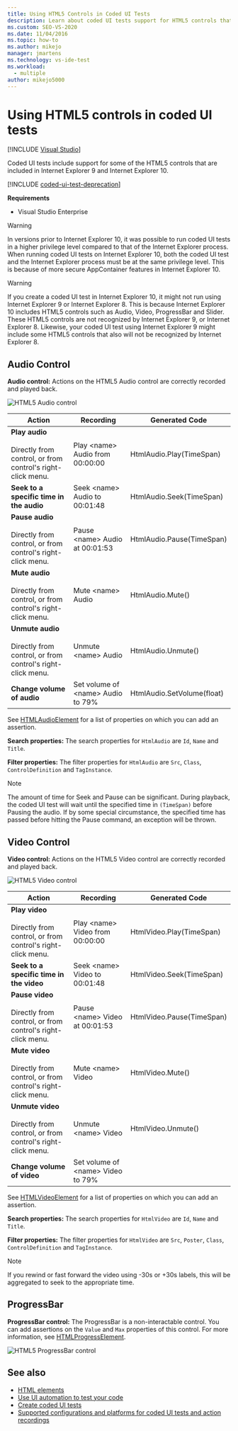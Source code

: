 ```yaml
---
title: Using HTML5 Controls in Coded UI Tests
description: Learn about coded UI tests support for HTML5 controls that are included in Internet Explorer 9 and Internet Explorer 10.
ms.custom: SEO-VS-2020
ms.date: 11/04/2016
ms.topic: how-to
ms.author: mikejo
manager: jmartens
ms.technology: vs-ide-test
ms.workload: 
  - multiple
author: mikejo5000
---
```

# Using HTML5 controls in coded UI tests

 [!INCLUDE [Visual Studio](~/includes/applies-to-version/vs-not-mac.md)]

Coded UI tests include support for some of the HTML5 controls that are included in Internet Explorer 9 and Internet Explorer 10.

[!INCLUDE [coded-ui-test-deprecation](includes/coded-ui-test-deprecation.md)]

**Requirements**

- Visual Studio Enterprise

> [!WARNING]
> In versions prior to Internet Explorer 10, it was possible to run coded UI tests in a higher privilege level compared to that of the Internet Explorer process. When running coded UI tests on Internet Explorer 10, both the coded UI test and the Internet Explorer process must be at the same privilege level. This is because of more secure AppContainer features in Internet Explorer 10.

> [!WARNING]
> If you create a coded UI test in Internet Explorer 10, it might not run using Internet Explorer 9 or Internet Explorer 8. This is because Internet Explorer 10 includes HTML5 controls such as Audio, Video, ProgressBar and Slider. These HTML5 controls are not recognized by Internet Explorer 9, or Internet Explorer 8. Likewise, your coded UI test using Internet Explorer 9 might include some HTML5 controls that also will not be recognized by Internet Explorer 8.

## Audio Control

**Audio control:** Actions on the HTML5 Audio control are correctly recorded and played back.

![HTML5 Audio control](../test/media/codedui_html5_audio.png)

|Action|Recording|Generated Code|
|-|---------------|-|
|**Play audio**<br /><br /> Directly from control, or from control's right-click menu.|Play \<name> Audio from 00:00:00|HtmlAudio.Play(TimeSpan)|
|**Seek to a specific time in the audio**|Seek \<name> Audio to 00:01:48|HtmlAudio.Seek(TimeSpan)|
|**Pause audio**<br /><br /> Directly from control, or from control's right-click menu.|Pause \<name> Audio at 00:01:53|HtmlAudio.Pause(TimeSpan)|
|**Mute audio**<br /><br /> Directly from control, or from control's right-click menu.|Mute \<name> Audio|HtmlAudio.Mute()|
|**Unmute audio**<br /><br /> Directly from control, or from control's right-click menu.|Unmute \<name> Audio|HtmlAudio.Unmute()|
|**Change volume of audio**|Set volume of \<name> Audio to 79%|HtmlAudio.SetVolume(float)|

See [HTMLAudioElement](https://developer.mozilla.org/docs/Web/API/HTMLAudioElement) for a list of properties on which you can add an assertion.

**Search properties:** The search properties for `HtmlAudio` are `Id`, `Name` and `Title`.

**Filter properties:** The filter properties for `HtmlAudio` are `Src`, `Class`, `ControlDefinition` and `TagInstance`.

> [!NOTE]
> The amount of time for Seek and Pause can be significant. During playback, the coded UI test will wait until the specified time in `(TimeSpan)` before Pausing the audio. If by some special circumstance, the specified time has passed before hitting the Pause command, an exception will be thrown.

## Video Control
**Video control:** Actions on the HTML5 Video control are correctly recorded and played back.

![HTML5 Video control](../test/media/codedui_html5_video.png)

|Action|Recording|Generated Code|
|-|---------------|-|
|**Play video**<br /><br /> Directly from control, or from control's right-click menu.|Play \<name> Video  from 00:00:00|HtmlVideo.Play(TimeSpan)|
|**Seek to a specific time in the video**|Seek \<name> Video to 00:01:48|HtmlVideo.Seek(TimeSpan)|
|**Pause video**<br /><br /> Directly from control, or from control's right-click menu.|Pause \<name> Video at 00:01:53|HtmlVideo.Pause(TimeSpan)|
|**Mute video**<br /><br /> Directly from control, or from control's right-click menu.|Mute \<name> Video|HtmlVideo.Mute()|
|**Unmute video**<br /><br /> Directly from control, or from control's right-click menu.|Unmute \<name> Video|HtmlVideo.Unmute()|
|**Change volume of video**|Set volume of \<name> Video to 79%||

See [HTMLVideoElement](https://developer.mozilla.org/docs/Web/HTML/Element/video) for a list of properties on which you can add an assertion.

**Search properties:** The search properties for `HtmlVideo` are `Id`, `Name` and `Title`.

**Filter properties:** The filter properties for `HtmlVideo` are `Src`, `Poster`, `Class`, `ControlDefinition` and `TagInstance`.

> [!NOTE]
> If you rewind or fast forward the video using -30s or +30s labels, this will be aggregated to seek to the appropriate time.

## ProgressBar
**ProgressBar control:** The ProgressBar is a non-interactable control. You can add assertions on the `Value` and `Max` properties of this control. For more information, see [HTMLProgressElement](https://developer.mozilla.org/en-US/docs/Web/HTML/Element/progress).

![HTML5 ProgressBar control](../test/media/codedui_html5_progressbar.png)

## See also

- [HTML elements](https://developer.mozilla.org/docs/Web/HTML/Element)
- [Use UI automation to test your code](../test/use-ui-automation-to-test-your-code.md)
- [Create coded UI tests](../test/use-ui-automation-to-test-your-code.md)
- [Supported configurations and platforms for coded UI tests and action recordings](../test/supported-configurations-and-platforms-for-coded-ui-tests-and-action-recordings.md)
